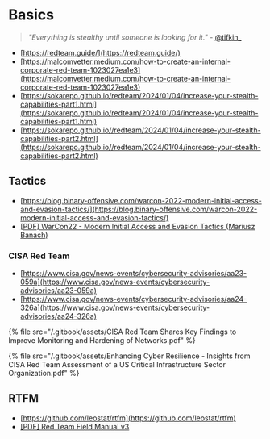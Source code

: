 # Basics

> *"Everything is stealthy until someone is looking for it."* - [@tifkin_](https://twitter.com/tifkin_)

- [https://redteam.guide/](https://redteam.guide/)
- [https://malcomvetter.medium.com/how-to-create-an-internal-corporate-red-team-1023027ea1e3](https://malcomvetter.medium.com/how-to-create-an-internal-corporate-red-team-1023027ea1e3)
- [https://sokarepo.github.io/redteam/2024/01/04/increase-your-stealth-capabilities-part1.html](https://sokarepo.github.io/redteam/2024/01/04/increase-your-stealth-capabilities-part1.html)
- [https://sokarepo.github.io//redteam/2024/01/04/increase-your-stealth-capabilities-part2.html](https://sokarepo.github.io//redteam/2024/01/04/increase-your-stealth-capabilities-part2.html)



## Tactics

- [https://blog.binary-offensive.com/warcon-2022-modern-initial-access-and-evasion-tactics/](https://blog.binary-offensive.com/warcon-2022-modern-initial-access-and-evasion-tactics/)
- [[PDF] WarCon22 - Modern Initial Access and Evasion Tactics (Mariusz Banach)](https://mgeeky.tech/uploads/WarCon22%20-%20Modern%20Initial%20Access%20and%20Evasion%20Tactics.pdf)



### CISA Red Team

- [https://www.cisa.gov/news-events/cybersecurity-advisories/aa23-059a](https://www.cisa.gov/news-events/cybersecurity-advisories/aa23-059a)
- [https://www.cisa.gov/news-events/cybersecurity-advisories/aa24-326a](https://www.cisa.gov/news-events/cybersecurity-advisories/aa24-326a)

{% file src="/.gitbook/assets/CISA Red Team Shares Key Findings to Improve Monitoring and Hardening of Networks.pdf" %}

{% file src="/.gitbook/assets/Enhancing Cyber Resilience - Insights from CISA Red Team Assessment of a US Critical Infrastructure Sector Organization.pdf" %}




## RTFM

- [https://github.com/leostat/rtfm](https://github.com/leostat/rtfm)
- [[PDF] Red Team Field Manual v3](https://github.com/tanc7/hacking-books/blob/master/RTFM%20-%20Red%20Team%20Field%20Manual%20v3.pdf)
